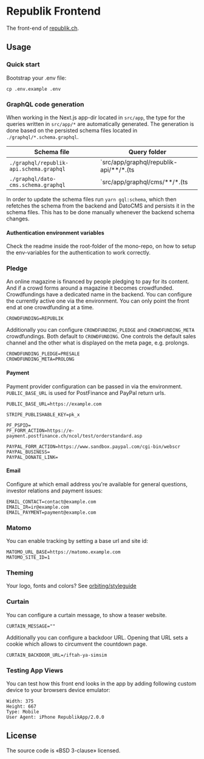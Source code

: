 # Republik Frontend

The front-end of [republik.ch](https://www.republik.ch/en).

## Usage

### Quick start

Bootstrap your .env file:

```text
cp .env.example .env
```

### GraphQL code generation

When working in the Next.js app-dir located in `src/app`, the type for the queries written in `src/app/*` are automatically generated.
The generation is done based on the persisted schema files located in `./graphql/*.schema.graphql`.

| Schema file | Query folder |
| ----------- | ------------ |
| `./graphql/republik-api.schema.graphql` | `src/app/graphql/republik-api/**/*.(ts|graphql|gql)` |
| `./graphql/dato-cms.schema.graphql` | `src/app/graphql/cms/**/*.(ts|graphql|gql)` |

In order to update the schema files run `yarn gql:schema`, which then refetches the schema from the backend and DatoCMS and persists it in the schema files.
This has to be done manually whenever the backend schema changes.


#### Authentication environment variables

Check the readme inside the root-folder of the mono-repo, on how to setup the env-variables for the authentication to work correctly.

### Pledge

An online magazine is financed by people pledging to pay for its content. And if a crowd forms around a magazine it becomes crowdfunded. Crowdfundings have a dedicated name in the backend. You can configure the currently active one via the environment. You can only point the front end at one crowdfunding at a time.

```text
CROWDFUNDING=REPUBLIK
```

Additionally you can configure `CROWDFUNDING_PLEDGE` and `CROWDFUNDING_META` crowdfundings. Both default to `CROWDFUNDING`. One controls the default sales channel and the other what is displayed on the meta page, e.g. prolongs.

```text
CROWDFUNDING_PLEDGE=PRESALE
CROWDFUNDING_META=PROLONG
```

#### Payment

Payment provider configuration can be passed in via the environment. `PUBLIC_BASE_URL` is used for PostFinance and PayPal return urls.

```text
PUBLIC_BASE_URL=https://example.com

STRIPE_PUBLISHABLE_KEY=pk_x

PF_PSPID=
PF_FORM_ACTION=https://e-payment.postfinance.ch/ncol/test/orderstandard.asp

PAYPAL_FORM_ACTION=https://www.sandbox.paypal.com/cgi-bin/webscr
PAYPAL_BUSINESS=
PAYPAL_DONATE_LINK=
```

#### Email

Configure at which email address you're available for general questions, investor relations and payment issues:

```text
EMAIL_CONTACT=contact@example.com
EMAIL_IR=ir@example.com
EMAIL_PAYMENT=payment@example.com
```

### Matomo

You can enable tracking by setting a base url and site id:

```text
MATOMO_URL_BASE=https://matomo.example.com
MATOMO_SITE_ID=1
```

### Theming

Your logo, fonts and colors? See [orbiting/styleguide](https://github.com/orbiting/styleguide#theming)

### Curtain

You can configure a curtain message, to show a teaser website.

```text
CURTAIN_MESSAGE=""
```

Additionally you can configure a backdoor URL. Opening that URL sets a cookie which allows to circumvent the countdown page.

```text
CURTAIN_BACKDOOR_URL=/iftah-ya-simsim
```

### Testing App Views

You can test how this front end looks in the app by adding following custom device to your browsers device emulator:

```text
Width: 375
Height: 667
Type: Mobile
User Agent: iPhone RepublikApp/2.0.0
```

## License

The source code is «BSD 3-clause» licensed.

